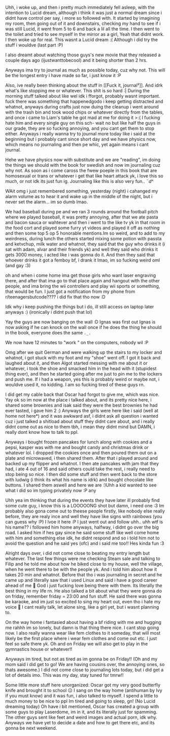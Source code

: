 Uhh, i woke up, and then i pretty much immediately fell asleep, with the intention to Lucid dream, although i think it was just a normal dream since i didnt have control per say, i more so followed with. It started by imagining my room, then going out of it and downstairs, checking my hand to see if i was still Lucid, it went from 5 to 6 and back a lil all the time. I then went to the toilet and tried to see myself in the mirror as a girl, Yeah that didnt work. I then woke up for real.
This wasnt a Lucid dream :(
Although i did try the stuff i wouldve (last part :P)

I also dreamt about watching those guys's new movie that they released a couple days ago (ijustwanttobecool) and it being shorter than 2 hrs.

Anyways ima try to journal as much as possible today, cuz why not. This will be the longest entry i have made so far, i just know it :P

Also, ive really been thinking about the stuff in [[Fuck it, journal²]]. And idrk what's like stopping me or whatever. This shit is so hard :|
During the morning stuff talked about like wel idk i fforgot, probably wasnt important. fuck there was something that happenedgodo i keep getting distracted and whatnot, anyways during crafts just now duing the cleanup i went around with the trash bin and took wood chips or whatever directly from the tables, and once i came to Liam's table he got mad at me for doing it >:(
I fucking hate him and every single guy on this sch- wait no but like half the guys in our grade, they are so fucking annoying, and you cant get them to stop either. Anyways i really wanna try to journal more today like i said at the beginning but i probably cant since short day and we have physics now, which means no journaling and then pe whic, yet again means i cant journal.

Hehe we have physics now with substitute and we are "reading", im doing the things we should with the book for swedish and now im journaling cuz why not. As soon as i come caross the fwew poeple in this book that are homosexual or trans or whatever i get that like heart attack yk, i love this so much, or not idk its just fun ig. Journaling like this is also very fun..
$¨
d$^


WAit omg i just remembered something, yesterday (night) i cahanged my alarm volume as to hear it and wake up in the middle of the night, but i never set the alarm... im so dumb lmao.

We had baseball during pe and we ran 3 rounds around the football pitch where we played baseball, it was pretty annoying, after that we ate pasta and bacon sauca or wahtever  and then i went to the like tv yk in that room in the food cort and played some furry yt videos and played it off as nothing and then some top 5 op 5 honorable mentions.Im so weird, and to add to my weirdness, during lunch the others started mixing some potion with passta and ketvchup, milk water and whatnot, they said that the guy who drinks it (i sat with adam, alvar and their friends yk) and well they said who drinks it gets 3000 money, i acted like i was gonna do it. And then they said that whoever drinks it got a femboy bf, i drank it lmao, im so fucking weird oml (and gay :3)


oh and when i come home ima get those girls who want laser engraving there, and after that ima go to that place again and hangout with the other people, and ima bring the wii controllers and play wii sports or something, that would be fun. I just got a notification from my phone from r/teenagersbutcode???? i did fix that tho now :D

Idk why i keep pushing the things but i do, ill still access on laptop later anyways :) (ironically i didnt push that lol)

Yay the guys are now banging on the wall :D
Ignas was first out
Ignas is now asking if he can knock on the wall once if he does the thing he should in the book, everyone does the same `._.`

We now have 12 minutes to "work " on the computers, nobody wil :P

Omg after we quit German and were walking up the stairs to my locker and whatnot, i got stuck with my foot and my "shoe" went off. I got it back and laughed about it, and then Algot started messing with me about it or whatever, i took the shoe and smacked him in the head with it (stupidest thing ever), and then he started going after me just to pin me to the lockers and push me. If i had a weapon, yes this is probably weird or maybe not, i wouldve used it, no kidding. I am so fucking tired of these guys rn.

I did get my cable back that Oscar had forgot to give me, which was nice. Yay ok so im now at the place i talked about, and its pretty nice here, i shared some brownies and isak said they were the best brownies he had ever tasted, i gave him 2 :)
Anyways the girls were here like i said (well at home not here*) and it was awkward asf, i didnt ask all question i wanted cuz i just talked a shitload about stuff they didnt care about, and i really didnt come out as nice to them tbh, i mean they didnt mind but DAMN, i really dont know how to talk to ppl.

Anyways i bought frozen pancakes for lunch along with cookies and a pepsi, kasper was with me and bought candy and christmas drink or whatever lol. I dropped the cookies once and then poured them out on a plate and microwaved, i then shared them. After that i played around and backed up my flipper and whatnot. I then ate pancakes with jam that they had, i ate 4 out of 16 and said others could take the rest, i really need to stop being so nice. I then did some stuff and then went back to the store with ludwig (i think its what his name is idrk) and bought chocolate like buttons. I shared them aswell and here we are :)Uhh a kid wanted to see what i did so im typing privately now :P any

Uhh yea im thinking that during the events they have later ill probably find some cute guy, i know this is a LOOOOONG shot but damn, i need one :3
Im probably also gona come out to theese people firstly, like nobody else really before, they are realy ince and well they have like signs with rainbows (you can guess why :P)
I lvoe it here :P
I just went out and follow uhh.. uhh wtf is his name?? i followed him home anyways, halfway, i didnt go over the big road. I asked him if hes gay since he said some stuff like well come home with him and something else idk, he didnt respond and so i told him not to avoid the question and he said yes (ofc) and i said me too!! Hes kinda fun :3

Alright days over, i did not come close to beating my entry length but whatever. The last few things were me checking Steam sale and talking to Filip and he told me about how he biked close to my house, well the village, when he went there to be with the people yk. And i told him about how it takes 20 min and whatnot. Before that tho i was journaling in secret and he came up and literally saw that i used Linux and said i have a good career ahead of me 🥹
God i just fucking love being there with them. Its literally the best thing in my life rn. He also talked a bit about what they were gonna do on friday, remember friday = 23:00 and fun stuff. He said there was gonna be karaoke, and im just so excited to sing my heart out, even tho i hate my voice 🫠 I cant really talk, let alone sing, like a girl yet, but i wasnt planning to.

On the way home i fantasied about having a bf riding with me and hugging me rahhh im so lonely, but damn is that thing there nice. I cant stop going now. I also really wanna wear like fem clothes to it someday, that will most likely be the first place where i wear fem clothes and come out etc. I just feel so safe there yk. Oh and on Friday we will also get to play in the gymnastics house or whatever!!

Anyways im tired, but not as tired as im gonna be on Friday!! (Oh and my mom said i did get to go! We are having cousins over, the annoying ones, so thats awesome.) I did not come close to journaling lots today, but i did get a lot of details imo. This was my day, stay tuned for tmrw!!

Some little more stuff here unorganized:
Oscar got my very good butterfly knife and brought it to school 😑
I sang on the way home (antihuman by Ivy if you must know) and it was fun, i also talked to myself.
I spend a little to much money to be nice to ppl
Im tired and going to sleep, gn! (No Lucid dreaming today)
Oh have i bit mentioned, Oscar has created a group with some guys to play Laserdome, im in it, and its literally just for spamming. The other guys sent like feet and weird images and actual porn, idk why. Anyways we have yet to decide a date and how to get there etc, and its gonna be next weekend.
